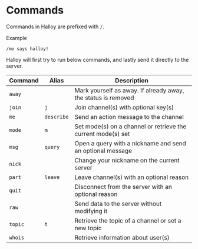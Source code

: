 # Commands

Commands in Halloy are prefixed with `/`.

Example

```
/me says halloy!
```

Halloy will first try to run below commands, and lastly send it directly to the server.

| Command | Alias      | Description                                                   |
|---------|------------|---------------------------------------------------------------|
| `away`  |            | Mark yourself as away. If already away, the status is removed |
| `join`  | `j`        | Join channel(s) with optional key(s)                          |
| `me`    | `describe` | Send an action message to the channel                         |
| `mode`  | `m`        | Set mode(s) on a channel or retrieve the current mode(s) set  |
| `msg`   | `query`    | Open a query with a nickname and send an optional message     |
| `nick`  |            | Change your nickname on the current server                    |
| `part`  | `leave`    | Leave channel(s) with an optional reason                      |
| `quit`  |            | Disconnect from the server with an optional reason            |
| `raw`   |            | Send data to the server without modifying it                  |
| `topic` | `t`        | Retrieve the topic of a channel or set a new topic            |
| `whois` |            | Retrieve information about user(s)                            |
